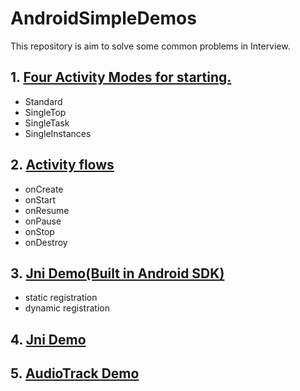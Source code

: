 # AndroidSimpleDemos

This repository is aim to solve some common problems in Interview.


## 1. [Four Activity Modes for starting.](ActivitiesMode/README.md)

- Standard
- SingleTop
- SingleTask
- SingleInstances

## 2. [Activity flows](ActivityLifeCycle/README.md)

- onCreate
- onStart
- onResume
- onPause
- onStop
- onDestroy


## 3. [Jni Demo(Built in Android SDK)](JniDemoForAndroidStudio/README.md)

- static registration
- dynamic registration

## 4. [Jni Demo](JniDemo/README.md)

## 5. [AudioTrack Demo](AudioTrackDemo/README.md)
